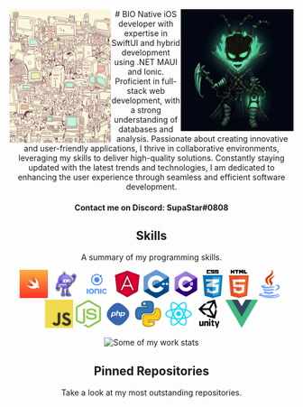 <img align='left' src='https://raw.githubusercontent.com/SupaStar/SupaStar/master/Images/profile.gif' width='180'>  
<img align='right' src='https://raw.githubusercontent.com/SupaStar/SupaStar/master/Images/tresh.gif' width='200'>  
<div align='center'>
# BIO
Native iOS developer with expertise in SwiftUI and hybrid development using .NET MAUI and Ionic. Proficient in full-stack web development, with a strong understanding of databases and analysis. Passionate about creating innovative and user-friendly applications, I thrive in collaborative environments, leveraging my skills to deliver high-quality solutions. Constantly staying updated with the latest trends and technologies, I am dedicated to enhancing the user experience through seamless and efficient software development.

#### Contact me on Discord: SupaStar#0808
</div>
<h2 align="center">Skills</h2>
<p align="center">A summary of my programming skills.</p>

<p align="center">
  <img src='https://raw.githubusercontent.com/SupaStar/SupaStar/master/Skills/swift.png' height='50px'>
  <img src='https://raw.githubusercontent.com/SupaStar/SupaStar/master/Skills/maui.png' height='50px'>
  <img src='https://raw.githubusercontent.com/SupaStar/SupaStar/master/Skills/ionic.png' height='50px'>
  <img src='https://raw.githubusercontent.com/SupaStar/SupaStar/master/Skills/angular.png' height='50px'>
  <img src='https://raw.githubusercontent.com/SupaStar/SupaStar/master/Skills/cpp.png' height='50px'>
  <img src='https://raw.githubusercontent.com/SupaStar/SupaStar/master/Skills/csharp.png' height='50px'>
  <img src='https://raw.githubusercontent.com/SupaStar/SupaStar/master/Skills/css.png' height='50px'>
  <img src='https://raw.githubusercontent.com/SupaStar/SupaStar/master/Skills/html.png' height='50px'>
  <img src='https://raw.githubusercontent.com/SupaStar/SupaStar/master/Skills/java.png' height='50px'>
  <img src='https://raw.githubusercontent.com/SupaStar/SupaStar/master/Skills/javascript.jpg' height='50px'>
  <img src='https://raw.githubusercontent.com/SupaStar/SupaStar/master/Skills/nodejs.png' height='50px'>
  <img src='https://raw.githubusercontent.com/SupaStar/SupaStar/master/Skills/php.png' height='50px'>
  <img src='https://raw.githubusercontent.com/SupaStar/SupaStar/master/Skills/python.png' height='50px'>
  <img src='https://raw.githubusercontent.com/SupaStar/SupaStar/master/Skills/react.png' height='50px'>
  <img src='https://raw.githubusercontent.com/SupaStar/SupaStar/master/Skills/unity.png' height='50px'>
  <img src='https://raw.githubusercontent.com/SupaStar/SupaStar/master/Skills/vue.png' height='50px'>
</p>

<div align='center'>
<img style= align='center' src='https://github-readme-streak-stats.herokuapp.com/?user=SupaStar&theme=dark&background=0d1117&stroke=1e7ffe&ring=1e7ffe&fire=1e7ffe&currStreakLabel=1e7ffe&hide_border=true' alt='Some of my work stats' /></div>

<h2 align="center">Pinned Repositories</h2>
<p align="center">Take a look at my most outstanding repositories.</p>
